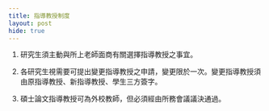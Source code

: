 ```yaml
---
title: 指導教授制度
layout: post
hide: true
---
```


1. 研究生須主動與所上老師面商有關選擇指導教授之事宜。

2. 各研究生視需要可提出變更指導教授之申請，變更限於一次。變更指導教授須由原指導教授、新指導教授、學生三方簽字。

3. 碩士論文指導教授可為外校教師，但必須經由所務會議議決通過。